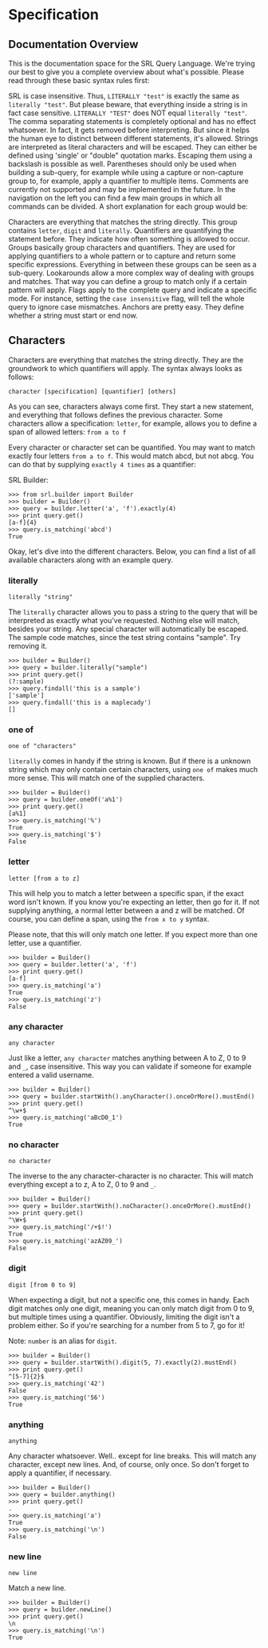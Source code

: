 # Specification

## Documentation Overview

This is the documentation space for the SRL Query Language. We're trying our best to give you a complete overview about what's possible. Please read through these basic syntax rules first:

SRL is case insensitive. Thus, `LITERALLY "test"` is exactly the same as `literally "test"`. But please beware, that everything inside a string is in fact case sensitive. `LITERALLY "TEST"` does NOT equal `literally "test"`.
The comma separating statements is completely optional and has no effect whatsoever. In fact, it gets removed before interpreting. But since it helps the human eye to distinct between different statements, it's allowed.
Strings are interpreted as literal characters and will be escaped. They can either be defined using 'single' or "double" quotation marks. Escaping them using a backslash is possible as well.
Parentheses should only be used when building a sub-query, for example while using a capture or non-capture group to, for example, apply a quantifier to multiple items.
Comments are currently not supported and may be implemented in the future.
In the navigation on the left you can find a few main groups in which all commands can be divided. A short explanation for each group would be:

Characters are everything that matches the string directly. This group contains `letter`, `digit` and `literally`.
Quantifiers are quantifying the statement before. They indicate how often something is allowed to occur.
Groups basically group characters and quantifiers. They are used for applying quantifiers to a whole pattern or to capture and return some specific expressions. Everything in between these groups can be seen as a sub-query.
Lookarounds allow a more complex way of dealing with groups and matches. That way you can define a group to match only if a certain pattern will apply.
Flags apply to the complete query and indicate a specific mode. For instance, setting the `case insensitive` flag, will tell the whole query to ignore case mismatches.
Anchors are pretty easy. They define whether a string must start or end now.

## Characters

Characters are everything that matches the string directly. They are the groundwork to which quantifiers will apply. The syntax always looks as follows:

    character [specification] [quantifier] [others]

As you can see, characters always come first. They start a new statement, and everything that follows defines the previous character. Some characters allow a specification: `letter`, for example, allows you to define a span of allowed letters: `from a to f`

Every character or character set can be quantified. You may want to match exactly four letters `from a to f`. This would match abcd, but not abcg. You can do that by supplying `exactly 4 times` as a quantifier:

SRL Builder:

    >>> from srl.builder import Builder
    >>> builder = Builder()
    >>> query = builder.letter('a', 'f').exactly(4)
    >>> print query.get()
    [a-f]{4}
    >>> query.is_matching('abcd')
    True

Okay, let's dive into the different characters. Below, you can find a list of all available characters along with an example query.

### literally

    literally "string"

The `literally` character allows you to pass a string to the query that will be interpreted as exactly what you've requested. Nothing else will match, besides your string. Any special character will automatically be escaped. The sample code matches, since the test string contains "sample". Try removing it.

    >>> builder = Builder()
    >>> query = builder.literally("sample")
    >>> print query.get()
    (?:sample)
    >>> query.findall('this is a sample')
    ['sample']
    >>> query.findall('this is a maplecady')
    []

### one of

    one of "characters"

`literally` comes in handy if the string is known. But if there is a unknown string which may only contain certain characters, using `one of` makes much more sense. This will match one of the supplied characters.

    >>> builder = Builder()
    >>> query = builder.oneOf('a%1')
    >>> print query.get()
    [a%1]
    >>> query.is_matching('%')
    True
    >>> query.is_matching('$')
    False

### letter

    letter [from a to z]

This will help you to match a letter between a specific span, if the exact word isn't known. If you know you're expecting an letter, then go for it. If not supplying anything, a normal letter between a and z will be matched. Of course, you can define a span, using the `from x to y` syntax.

Please note, that this will only match one letter. If you expect more than one letter, use a quantifier.

    >>> builder = Builder()
    >>> query = builder.letter('a', 'f')
    >>> print query.get()
    [a-f]
    >>> query.is_matching('a')
    True
    >>> query.is_matching('z')
    False

### any character

    any character

Just like a letter, `any character` matches anything between A to Z, 0 to 9 and `_`, case insensitive. This way you can validate if someone for example entered a valid username.

    >>> builder = Builder()
    >>> query = builder.startWith().anyCharacter().onceOrMore().mustEnd()
    >>> print query.get()
    ^\w+$
    >>> query.is_matching('aBcD0_1')
    True

### no character

    no character

The inverse to the any character-character is no character. This will match everything except a to z, A to Z, 0 to 9 and `_`.

    >>> builder = Builder()
    >>> query = builder.startWith().noCharacter().onceOrMore().mustEnd()
    >>> print query.get()
    ^\W+$
    >>> query.is_matching('/+$!')
    True
    >>> query.is_matching('azAZ09_')
    False

### digit

    digit [from 0 to 9]

When expecting a digit, but not a specific one, this comes in handy. Each digit matches only one digit, meaning you can only match digit from 0 to 9, but multiple times using a quantifier. Obviously, limiting the digit isn't a problem either. So if you're searching for a number from 5 to 7, go for it!

Note: `number` is an alias for `digit`.

    >>> builder = Builder()
    >>> query = builder.startWith().digit(5, 7).exactly(2).mustEnd()
    >>> print query.get()
    ^[5-7]{2}$
    >>> query.is_matching('42')
    False
    >>> query.is_matching('56')
    True

### anything

    anything

Any character whatsoever. Well.. except for line breaks. This will match any character, except new lines. And, of course, only once. So don't forget to apply a quantifier, if necessary.

    >>> builder = Builder()
    >>> query = builder.anything()
    >>> print query.get()
    .
    >>> query.is_matching('a')
    True
    >>> query.is_matching('\n')
    False

### new line

    new line

Match a new line.

    >>> builder = Builder()
    >>> query = builder.newLine()
    >>> print query.get()
    \n
    >>> query.is_matching('\n')
    True
